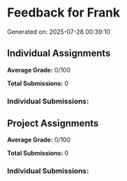 # Feedback for Frank

Generated on: 2025-07-28 00:39:10

## Individual Assignments

**Average Grade:** 0/100

**Total Submissions:** 0

### Individual Submissions:

## Project Assignments

**Average Grade:** 0/100

**Total Submissions:** 0

### Individual Submissions:

